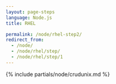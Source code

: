 ```yaml
---
layout: page-steps
language: Node.js
title: RHEL

permalink: /node/rhel-step2/
redirect_from:
  - /node/
  - /node/rhel/step/
  - /node/rhel/step/1
---
```


{% include partials/node/crudunix.md %}
